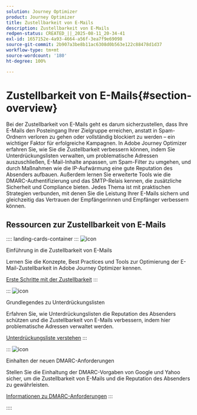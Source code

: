 ```yaml
---
solution: Journey Optimizer
product: Journey Optimizer
title: Zustellbarkeit von E-Mails
description: Zustellbarkeit von E-Mails
redpen-status: CREATED_||_2025-08-11_20-34-41
exl-id: 1657152e-4a93-4664-a56f-3ea7f9e69098
source-git-commit: 2b907a3be8b11ac6308d0b563e122c88478d1d37
workflow-type: tm+mt
source-wordcount: '180'
ht-degree: 100%

---
```


# Zustellbarkeit von E-Mails{#section-overview}

Bei der Zustellbarkeit von E-Mails geht es darum sicherzustellen, dass Ihre E-Mails den Posteingang Ihrer Zielgruppe erreichen, anstatt in Spam-Ordnern verloren zu gehen oder vollständig blockiert zu werden – ein wichtiger Faktor für erfolgreiche Kampagnen. In Adobe Journey Optimizer erfahren Sie, wie Sie die Zustellbarkeit verbessern können, indem Sie Unterdrückungslisten verwalten, um problematische Adressen auszuschließen, E-Mail-Inhalte anpassen, um Spam-Filter zu umgehen, und durch Maßnahmen wie die IP-Aufwärmung eine gute Reputation des Absenders aufbauen. Außerdem lernen Sie erweiterte Tools wie die DMARC-Authentifizierung und das SMTP-Relais kennen, die zusätzliche Sicherheit und Compliance bieten. Jedes Thema ist mit praktischen Strategien verbunden, mit denen Sie die Leistung Ihrer E-Mails sichern und gleichzeitig das Vertrauen der Empfängerinnen und Empfänger verbessern können.

## Ressourcen zur Zustellbarkeit von E-Mails

:::: landing-cards-container
:::
![icon](https://cdn.experienceleague.adobe.com/icons/book.svg)

Einführung in die Zustellbarkeit von E-Mails

Lernen Sie die Konzepte, Best Practices und Tools zur Optimierung der E-Mail-Zustellbarkeit in Adobe Journey Optimizer kennen.

[Erste Schritte mit der Zustellbarkeit](../using/reports/deliverability.md)
:::

:::
![icon](https://cdn.experienceleague.adobe.com/icons/list-check.svg)

Grundlegendes zu Unterdrückungslisten

Erfahren Sie, wie Unterdrückungslisten die Reputation des Absenders schützen und die Zustellbarkeit von E-Mails verbessern, indem hier problematische Adressen verwaltet werden.

[Unterdrückungsliste verstehen](../using/reports/suppression-list.md)
:::

:::
![icon](https://cdn.experienceleague.adobe.com/icons/shield-halved.svg)

Einhalten der neuen DMARC-Anforderungen

Stellen Sie die Einhaltung der DMARC-Vorgaben von Google und Yahoo sicher, um die Zustellbarkeit von E-Mails und die Reputation des Absenders zu gewährleisten.

[Informationen zu DMARC-Anforderungen](../using/configuration/dmarc-record-update.md)
:::

::::
